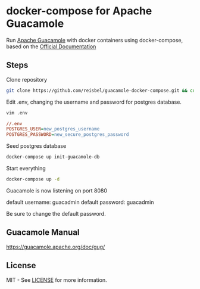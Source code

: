 # docker-compose for Apache Guacamole

Run [Apache Guacamole](https://guacamole.apache.org/) with docker containers using docker-compose, based on the [Official Documentation](https://guacamole.apache.org/doc/gug/guacamole-docker.html)

## Steps

Clone repository
```bash
git clone https://github.com/reisbel/guacamole-docker-compose.git && cd guacamole-docker-compose
```

Edit .env, changing the username and password for postgres database.
```bash
vim .env 
```

```cfg
//.env
POSTGRES_USER=new_postgres_username
POSTGRES_PASSWORD=new_secure_postgres_password
```

Seed postgres database
```bash
docker-compose up init-guacamole-db
```

Start everything
```bash
docker-compose up -d
```

Guacamole is now listening on port 8080

default username: guacadmin
default password: guacadmin

Be sure to change the default password.


## Guacamole Manual
https://guacamole.apache.org/doc/gug/


## License

MIT - See [LICENSE](LICENSE) for more information.